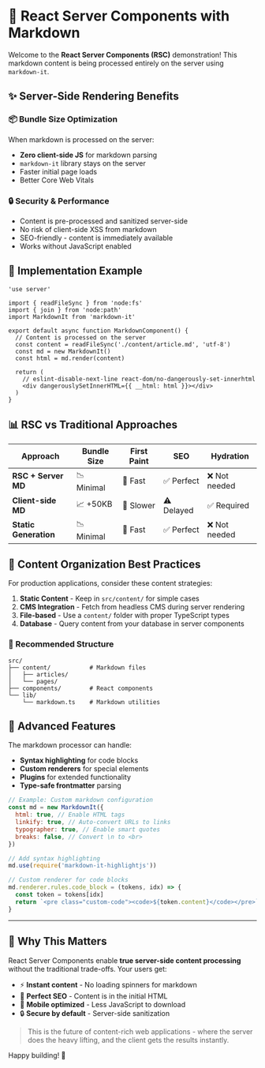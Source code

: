 # 🌟 React Server Components with Markdown

Welcome to the **React Server Components (RSC)** demonstration! This markdown content is being processed entirely on the server using `markdown-it`.

## ✨ Server-Side Rendering Benefits

### 📦 Bundle Size Optimization
When markdown is processed on the server:
- **Zero client-side JS** for markdown parsing
- `markdown-it` library stays on the server
- Faster initial page loads
- Better Core Web Vitals

### 🔒 Security & Performance
- Content is pre-processed and sanitized server-side
- No risk of client-side XSS from markdown
- SEO-friendly - content is immediately available
- Works without JavaScript enabled

## 🚀 Implementation Example

```tsx
'use server'

import { readFileSync } from 'node:fs'
import { join } from 'node:path'
import MarkdownIt from 'markdown-it'

export default async function MarkdownComponent() {
  // Content is processed on the server
  const content = readFileSync('./content/article.md', 'utf-8')
  const md = new MarkdownIt()
  const html = md.render(content)

  return (
    // eslint-disable-next-line react-dom/no-dangerously-set-innerhtml
    <div dangerouslySetInnerHTML={{ __html: html }}></div>
  )
}
```

## 📊 RSC vs Traditional Approaches

| Approach | Bundle Size | First Paint | SEO | Hydration |
|----------|-------------|-------------|-----|-----------|
| **RSC + Server MD** | 📉 Minimal | 🚀 Fast | ✅ Perfect | ❌ Not needed |
| **Client-side MD** | 📈 +50KB | 🐌 Slower | ⚠️ Delayed | ✅ Required |
| **Static Generation** | 📉 Minimal | 🚀 Fast | ✅ Perfect | ❌ Not needed |

## 🎯 Content Organization Best Practices

For production applications, consider these content strategies:

1. **Static Content** - Keep in `src/content/` for simple cases
2. **CMS Integration** - Fetch from headless CMS during server rendering
3. **File-based** - Use a `content/` folder with proper TypeScript types
4. **Database** - Query content from your database in server components

### 📁 Recommended Structure

```
src/
├── content/           # Markdown files
│   ├── articles/
│   └── pages/
├── components/        # React components
└── lib/
    └── markdown.ts    # Markdown utilities
```

## 🔧 Advanced Features

The markdown processor can handle:

- **Syntax highlighting** for code blocks
- **Custom renderers** for special elements
- **Plugins** for extended functionality
- **Type-safe frontmatter** parsing

```javascript
// Example: Custom markdown configuration
const md = new MarkdownIt({
  html: true, // Enable HTML tags
  linkify: true, // Auto-convert URLs to links
  typographer: true, // Enable smart quotes
  breaks: false, // Convert \n to <br>
})

// Add syntax highlighting
md.use(require('markdown-it-highlightjs'))

// Custom renderer for code blocks
md.renderer.rules.code_block = (tokens, idx) => {
  const token = tokens[idx]
  return `<pre class="custom-code"><code>${token.content}</code></pre>`
}
```

---

## 🌟 Why This Matters

React Server Components enable **true server-side content processing** without the traditional trade-offs. Your users get:

- ⚡ **Instant content** - No loading spinners for markdown
- 🎯 **Perfect SEO** - Content is in the initial HTML
- 📱 **Mobile optimized** - Less JavaScript to download
- 🔒 **Secure by default** - Server-side sanitization

> This is the future of content-rich web applications - where the server does the heavy lifting, and the client gets the results instantly.

Happy building! 🚀
